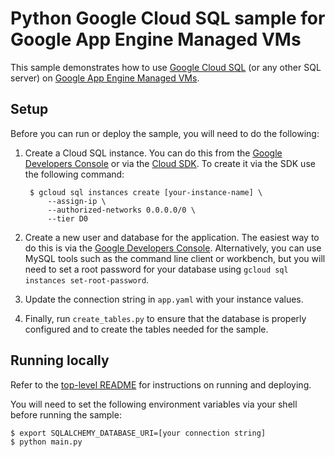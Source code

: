 # Python Google Cloud SQL sample for Google App Engine Managed VMs

This sample demonstrates how to use [Google Cloud SQL](https://cloud.google.com/sql/) (or any other SQL server) on [Google App Engine Managed VMs](https://cloud.google.com/appengine).

## Setup

Before you can run or deploy the sample, you will need to do the following:

1. Create a Cloud SQL instance. You can do this from the [Google Developers Console](https://console.developers.google.com) or via the [Cloud SDK](https://cloud.google.com/sdk). To create it via the SDK use the following command:

        $ gcloud sql instances create [your-instance-name] \
            --assign-ip \
            --authorized-networks 0.0.0.0/0 \
            --tier D0

2. Create a new user and database for the application. The easiest way to do this is via the [Google Developers Console](https://console.developers.google.com/project/_/sql/instances/example-instance2/access-control/users). Alternatively, you can use MySQL tools such as the command line client or workbench, but you will need to set a root password for your database using `gcloud sql instances set-root-password`.

3. Update the connection string in ``app.yaml`` with your instance values.

4. Finally, run ``create_tables.py`` to ensure that the database is properly configured and to create the tables needed for the sample.

## Running locally

Refer to the [top-level README](../README.md) for instructions on running and deploying.

You will need to set the following environment variables via your shell before running the sample:

    $ export SQLALCHEMY_DATABASE_URI=[your connection string]
    $ python main.py
